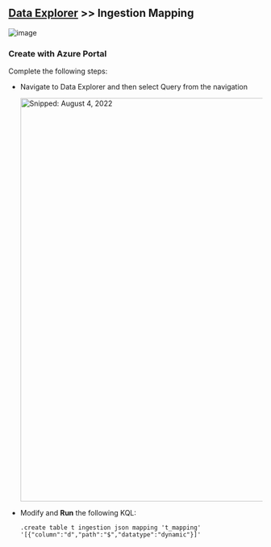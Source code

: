## [Data Explorer](Infrastructure_DataExplorer.md) >> **Ingestion Mapping**

![image](https://user-images.githubusercontent.com/44923999/185751628-db6489fe-5e2f-418d-a3df-1a1b19d51479.png)

### Create with Azure Portal

Complete the following steps:

* Navigate to Data Explorer and then select Query from the navigation

  <img src="https://user-images.githubusercontent.com/44923999/182936856-ef5c140b-2cc1-45a8-ba15-b1a89cca71a7.png" width="800" title="Snipped: August 4, 2022" />

* Modify and **Run** the following KQL:

  ```
  .create table t ingestion json mapping 't_mapping' '[{"column":"d","path":"$","datatype":"dynamic"}]'
  ```
